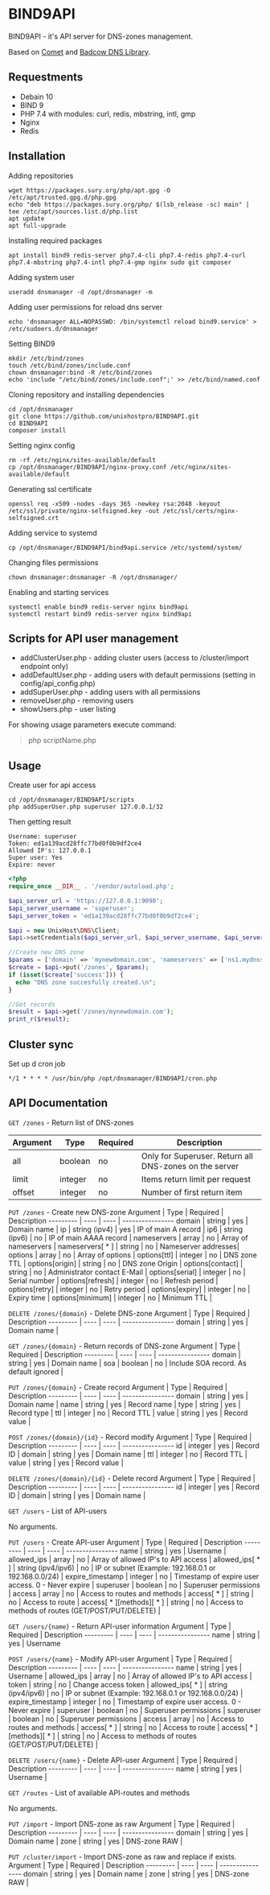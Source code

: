 # BIND9API

<p>BIND9API - it's API server for DNS-zones management.</p>
<p>Based on <a href="https://github.com/gotzmann/comet">Comet</a> and <a href="https://github.com/Badcow/DNS">Badcow DNS Library</a>.</p>

## Requestments
 - Debain 10
 - BIND 9
 - PHP 7.4 with modules: curl, redis, mbstring, intl, gmp
 - Nginx
 - Redis

## Installation

Adding repositories
```
wget https://packages.sury.org/php/apt.gpg -O /etc/apt/trusted.gpg.d/php.gpg
echo "deb https://packages.sury.org/php/ $(lsb_release -sc) main" | tee /etc/apt/sources.list.d/php.list
apt update
apt full-upgrade
```

Installing required packages

```apt install bind9 redis-server php7.4-cli php7.4-redis php7.4-curl php7.4-mbstring php7.4-intl php7.4-gmp nginx sudo git composer```

Adding system user

```useradd dnsmanager -d /opt/dnsmanager -m```

Adding user permissions for reload dns server

```echo 'dnsmanager ALL=NOPASSWD: /bin/systemctl reload bind9.service' > /etc/sudoers.d/dnsmanager```

Setting BIND9
```
mkdir /etc/bind/zones
touch /etc/bind/zones/include.conf
chown dnsmanager:bind -R /etc/bind/zones
echo 'include "/etc/bind/zones/include.conf";' >> /etc/bind/named.conf
```

Cloning repository and installing dependencies
```
cd /opt/dnsmanager
git clone https://github.com/unixhostpro/BIND9API.git
cd BIND9API
composer install
```

Setting nginx config
```
rm -rf /etc/nginx/sites-available/default
cp /opt/dnsmanager/BIND9API/nginx-proxy.conf /etc/nginx/sites-available/default
```

Generating ssl certificate

```openssl req -x509 -nodes -days 365 -newkey rsa:2048 -keyout /etc/ssl/private/nginx-selfsigned.key -out /etc/ssl/certs/nginx-selfsigned.crt```

Adding service to systemd

```cp /opt/dnsmanager/BIND9API/bind9api.service /etc/systemd/system/```

Changing files permissions

```chown dnsmanager:dnsmanager -R /opt/dnsmanager/```

Enabling and starting services
```
systemctl enable bind9 redis-server nginx bind9api
systemctl restart bind9 redis-server nginx bind9api
```

## Scripts for API user management

 - addClusterUser.php - adding cluster users (access to /cluster/import endpoint only)
 - addDefaultUser.php - adding users with default permissions (setting in config/api_config.php)
 - addSuperUser.php - adding users with all permissions
 - removeUser.php - removing users
 - showUsers.php - user listing

For showing usage parameters execute command: 

> php scriptName.php

## Usage 

Create user for api access
```
cd /opt/dnsmanager/BIND9API/scripts
php addSuperUser.php superuser 127.0.0.1/32
```

Then getting result

```
Username: superuser
Token: ed1a139acd28ffc77bd0f0b9df2ce4
Allowed IP's: 127.0.0.1
Super user: Yes
Expire: never
```

```php
<?php
require_once __DIR__ . '/vendor/autoload.php';

$api_server_url = 'https://127.0.0.1:9090';
$api_server_username = 'superuser';
$api_server_token = 'ed1a139acd28ffc77bd0f0b9df2ce4';

$api = new UnixHost\DNS\Client;
$api->setCredentials($api_server_url, $api_server_username, $api_server_token);

//Create new DNS zone
$params = ['domain' => 'mynewdomain.com', 'nameservers' => ['ns1.mydnsserver.com', 'ns2.mydnsserver.com']];
$create = $api->put('/zones', $params);
if (isset($create['success'])) {
  echo "DNS zone succesfully created.\n";
}

//Get records
$result = $api->get('/zones/mynewdomain.com');
print_r($result);
```

## Cluster sync

Set up d cron job

```*/1 * * * * /usr/bin/php /opt/dnsmanager/BIND9API/cron.php```

## API Documentation
```GET /zones``` - Return list of DNS-zones

Argument | Type |  Required | Description
-------- | ---- | --------- | -----------
| all | boolean | no | Only for Superuser. Return all DNS-zones on the server |
| limit | integer | no | Items return limit per request | 
| offset | integer | no | Number of first return item |

```PUT /zones``` - Create new DNS-zone
Argument | Type |  Required | Description
--------- | ---- | ---- | ----------------
domain | string | yes | Domain name |
ip | string (ipv4) | yes | IP of main A record |
ip6 | string (ipv6) | no | IP of main AAAA record |
nameservers | array | no | Array of nameservers |
nameservers[ * ] | string | no | Nameserver addresses|
options | array | no | Array of options |
options[ttl] | integer | no | DNS zone TTL |
options[origin] | string | no | DNS zone Origin |
options[contact] | string | no | Administrator contact E-Mail |
options[serial] | integer | no | Serial number |
options[refresh] | integer | no | Refresh period |
options[retry] | integer | no | Retry period |
options[expiry] | integer | no | Expiry time |
options[minimum] | integer | no | Minimum TTL |

```DELETE /zones/{domain}``` - Delete DNS-zone
Argument | Type |  Required | Description
--------- | ---- | ---- | ----------------
domain | string | yes | Domain name | 

```GET /zones/{domain}``` - Return records of DNS-zone
Argument | Type |  Required | Description
--------- | ---- | ---- | ----------------
domain | string | yes | Domain name | 
soa | boolean | no | Include SOA record. As default ignored |

```PUT /zones/{domain}``` - Create record
Argument | Type |  Required | Description
--------- | ---- | ---- | ----------------
domain | string | yes | Domain name | 
name | string | yes | Record name |
type | string | yes | Record type |
ttl | integer | no | Record TTL |
value | string | yes | Record value |

```POST /zones/{domain}/{id}``` - Record modify
Argument | Type |  Required | Description
--------- | ---- | ---- | ----------------
id | integer | yes | Record ID | 
domain | string | yes | Domain name | 
ttl | integer | no | Record TTL | 
value | string | yes | Record value |

```DELETE /zones/{domain}/{id}``` - Delete record
Argument | Type |  Required | Description
--------- | ---- | ---- | ----------------
id | integer | yes | Record ID | 
domain | string | yes | Domain name | 

```GET /users``` - List of API-users

No arguments.

```PUT /users``` - Create API-user
Argument | Type |  Required | Description
--------- | ---- | ---- | ----------------
name | string | yes | Username |
allowed_ips | array | no | Array of allowed IP's to API access |
allowed_ips[ * ] | string (ipv4/ipv6) | no | IP or subnet (Example: 192.168.0.1 or 192.168.0.0/24) |
expire_timestamp | integer | no | Timestamp of expire user access. 0 - Never expire |
superuser | boolean | no | Superuser permissions |
access | array | no | Access to routes and methods |
access[ * ] | string | no | Access to route |
access[ * ][methods][ * ] | string | no | Access to methods of routes (GET/POST/PUT/DELETE) |

```GET /users/{name}``` - Return API-user information
Argument | Type |  Required | Description
--------- | ---- | ---- | ----------------
name | string | yes | Username 

```POST /users/{name}``` - Modify API-user
Argument | Type |  Required | Description
--------- | ---- | ---- | ----------------
name | string | yes | Username |
allowed_ips | array | no | Array of allowed IP's to API access |
token | string | no | Change access token |
allowed_ips[ * ] | string (ipv4/ipv6) | no | IP or subnet (Example: 192.168.0.1 or 192.168.0.0/24) |
expire_timestamp | integer | no | Timestamp of expire user access. 0 - Never expire |
superuser | boolean | no | Superuser permissions |
superuser | boolean | no | Superuser permissions |
access | array | no | Access to routes and methods |
access[ * ] | string | no | Access to route |
access[ * ][methods][ * ] | string | no | Access to methods of routes (GET/POST/PUT/DELETE) |

```DELETE /users/{name}``` - Delete API-user
Argument | Type |  Required | Description
--------- | ---- | ---- | ----------------
name | string | yes | Username |

```GET /routes``` - List of available API-routes and methods

No arguments.

```PUT /import``` - Import DNS-zone as raw
Argument | Type |  Required | Description
--------- | ---- | ---- | ----------------
domain | string | yes | Domain name | 
zone | string | yes | DNS-zone RAW |

```PUT /cluster/import``` - Import DNS-zone as raw and replace if exists.
Argument | Type |  Required | Description
--------- | ---- | ---- | ----------------
domain | string | yes | Domain name | 
zone | string | yes | DNS-zone RAW |

